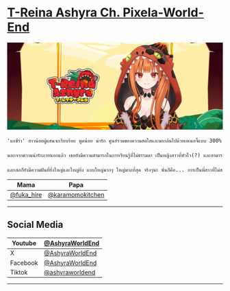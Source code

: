 # [T-Reina Ashyra Ch. Pixela-World-End](https://www.youtube.com/@AshyraWorldEnd)

![Ashyra banner](./images/ashyra-banner.jpg)

```txt
'แอชีร่า' สาวน้อยผู้แสนจะเรียบร้อย พูดน้อย น่ารัก ศูนย์รวมของความสดใสและมากล้นไปด้วยเอเนอจี้แบบ 300% เธอไม่เพียงแค่น่ารักเท่านั้น แต่เธอยังเต็มเปี่ยมไปด้วยความร่าเริง มุ้งมิ้ง วุ้งวิ้ง คาวาอี้  เธอจะมีแต่รอยยิ้มให้คุณ! ไม่ว่าจะยามเช้า สาย บ่าย เย็น หรือก่อนนอน  เธอเป็นคนที่มีเสน่ห์อย่างน่าเหลือเชื่อ~ สามารถทำให้คนรอบข้างรู้สึกดีและมีความสุขเพียงแค่ได้อยู่ใกล้เธอ ⸜(*ˊᗜˋ*)⸝

นอกจากความน่ารักภายนอกแล้ว เธอยังมีความสามารถในการเรียนรู้ที่ไม่ธรรมดา เป็นหญิงสาวที่หัวไว(?) และสามารถอธิบายให้คนอื่นเข้าใจได้อย่างชัดเจน(?) เธอเป็นเหมือนสารานุกรมที่เดินได้(?) และน้องๆในรุ่น ต่างก็ชื่นชอบที่จะมาขอคำปรึกษาและคำแนะนำจากเธอ (??????)

และเธอก็ยังมีความฝันที่ยิ่งใหญ่และใหญ่ยิ่ง แบบใหญ่มากๆ ใหญ่มากที่สุด จริงๆนะ นั่นก็คือ... การเป็นพี่สาวที่ไม่สมบูรณ์แบบขนาดนี้ยังไงล่ะ! แค่นี้น้องๆก็รักก็หลงฉันจะแย่ละ เฮ้อ... เป็นคนฮอตนี่มันเหนื่อยจริงๆ โฮะ โฮะ โฮะ โฮะ โฮะ โฮะ โฮะ โฮะ โฮะ โฮะ โฮะ โฮะ โฮะ โฮะ โฮะ โฮะ โฮะ โฮะ โฮะ โฮะ โฮะ โฮะ โฮะ โฮะ โฮะ โฮะ (o˘◡˘o)
```

|Mama|Papa|
|---|---|
|[@fuka_hire](https://x.com/fuka_hire)|[@karamomokitchen](https://x.com/karamomokitchen)|

---

## Social Media

|Youtube|[@AshyraWorldEnd](https://www.youtube.com/@AshyraWorldEnd)|
|---|---|
|X|[@AshyraWorldEnd](https://x.com/AshyraWorldEnd)|
|Facebook|[@AshyraWorldEnd](https://www.facebook.com/AshyraWorldEnd)|
|Tiktok|[@ashyraworldend](https://tiktok.com/@ashyraworldend)|

---
